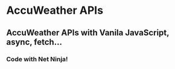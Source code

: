 # AccuWeather APIs

## AccuWeather APIs with Vanila JavaScript, async, fetch...

### Code with Net Ninja!
